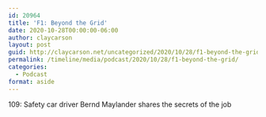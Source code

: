 ```yaml
---
id: 20964
title: 'F1: Beyond the Grid'
date: 2020-10-28T00:00:00-06:00
author: claycarson
layout: post
guid: http://claycarson.net/uncategorized/2020/10/28/f1-beyond-the-grid/
permalink: /timeline/media/podcast/2020/10/28/f1-beyond-the-grid/
categories:
  - Podcast
format: aside
---
```

<div class="media-details">109: Safety car driver Bernd Maylander shares the secrets of the job</div>

<div class="media-creator"></div>

<div class="media-rating"></div>